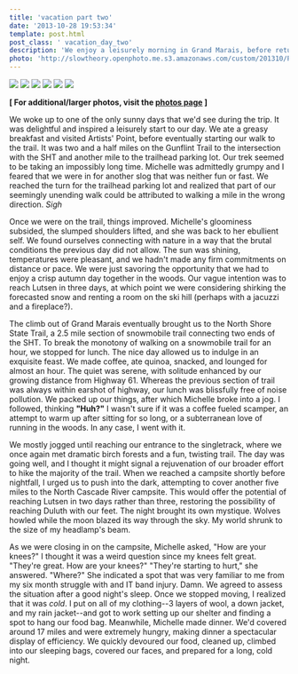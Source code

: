 ```yaml
---
title: 'vacation part two'
date: '2013-10-28 19:53:34'
template: post.html
post_class: ' vacation_day_two'
description: 'We enjoy a leisurely morning in Grand Marais, before returning to the trail and continuing our journey to Duluth.'
photo: 'http://slowtheory.openphoto.me.s3.amazonaws.com/custom/201310/P1060483-6f3a26_350x250xCR.jpg'
---
```


![](http://slowtheory.openphoto.me.s3.amazonaws.com/custom/201310/P1060455-386eb3_450x450.jpg)
![](http://slowtheory.openphoto.me.s3.amazonaws.com/custom/201310/P1060461-1f7309_450x450.jpg)
![](http://slowtheory.openphoto.me.s3.amazonaws.com/custom/201310/P1060474-1d582b_450x450.jpg)
![](http://slowtheory.openphoto.me.s3.amazonaws.com/custom/201310/P1060483-6f3a26_450x450.jpg)
![](http://slowtheory.openphoto.me.s3.amazonaws.com/custom/201310/P1060485-493b3d_450x450.jpg)
![](http://slowtheory.openphoto.me.s3.amazonaws.com/custom/201310/P1060489-733060_450x450.jpg)

**\[ For additional/larger photos, visit the [photos page](/photos/#!/gettinmarried) \]**

We woke up to one of the only sunny days that we'd see during the trip. It was delightful and inspired a leisurely start to our day. We ate a greasy breakfast and visited Artists' Point, before eventually starting our walk to the trail. It was two and a half miles on the Gunflint Trail to the intersection with the SHT and another mile to the trailhead parking lot. Our trek seemed to be taking an impossibly long time. Michelle was admittedly grumpy and I feared that we were in for another slog that was neither fun or fast. We reached the turn for the trailhead parking lot and realized that part of our seemingly unending walk could be attributed to walking a mile in the wrong direction. *Sigh*

Once we were on the trail, things improved. Michelle's gloominess subsided, the slumped shoulders lifted, and she was back to her ebullient self. We found ourselves connecting with nature in a way that the brutal conditions the previous day did not allow. The sun was shining, temperatures were pleasant, and we hadn't made any firm commitments on distance or pace. We were just savoring the opportunity that we had to enjoy a crisp autumn day together in the woods. Our vague intention was to reach Lutsen in three days, at which point we were considering shirking the forecasted snow and renting a room on the ski hill (perhaps with a jacuzzi and a fireplace?). 

The climb out of Grand Marais eventually brought us to the North Shore State Trail, a 2.5 mile section of snowmobile trail connecting two ends of the SHT. To break the monotony of walking on a snowmobile trail for an hour, we stopped for lunch. The nice day allowed us to indulge in an exquisite feast. We made coffee, ate quinoa, snacked, and lounged for almost an hour. The quiet was serene, with solitude enhanced by our growing distance from Highway 61. Whereas the previous section of trail was always within earshot of highway, our lunch was blissfully free of noise pollution. We packed up our things, after which Michelle broke into a jog. I followed, thinking __"Huh?"__ I wasn't sure if it was a coffee fueled scamper, an attempt to warm up after sitting for so long, or a subterranean love of running in the woods. In any case, I went with it.

We mostly jogged until reaching our entrance to the singletrack, where we once again met dramatic birch forests and a fun, twisting trail. The day was going well, and I thought it might signal a rejuvenation of our broader effort to hike the majority of the trail. When we reached a campsite shortly before nightfall, I urged us to push into the dark, attempting to cover another five miles to the North Cascade River campsite. This would offer the potential of reaching Lutsen in two days rather than three, restoring the possibility of reaching Duluth with our feet. The night brought its own mystique. Wolves howled while the moon blazed its way through the sky. My world shrunk to the size of my headlamp's beam.

As we were closing in on the campsite, Michelle asked, "How are your knees?" I thought it was a weird question since my knees felt great. "They're great. How are your knees?" "They're starting to hurt," she answered. "Where?" She indicated a spot that was very familiar to me from my six month struggle with and IT band injury. Damn. We agreed to assess the situation after a good night's sleep. Once we stopped moving, I realized that it was *cold*. I put on all of my clothing--3 layers of wool, a down jacket, and my rain jacket--and got to work setting up our shelter and finding a spot to hang our food bag. Meanwhile, Michelle made dinner. We'd covered around 17 miles and were extremely hungry, making dinner a spectacular display of efficiency. We quickly devoured our food, cleaned up, climbed into our sleeping bags, covered our faces, and prepared for a long, cold night.